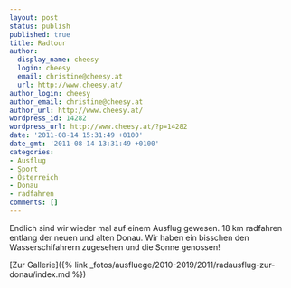 ```yaml
---
layout: post
status: publish
published: true
title: Radtour
author:
  display_name: cheesy
  login: cheesy
  email: christine@cheesy.at
  url: http://www.cheesy.at/
author_login: cheesy
author_email: christine@cheesy.at
author_url: http://www.cheesy.at/
wordpress_id: 14282
wordpress_url: http://www.cheesy.at/?p=14282
date: '2011-08-14 15:31:49 +0100'
date_gmt: '2011-08-14 13:31:49 +0100'
categories:
- Ausflug
- Sport
- Österreich
- Donau
- radfahren
comments: []
---
```

<!--:de-->Endlich sind wir wieder mal auf einem Ausflug gewesen. 18 km radfahren entlang der neuen und alten Donau. Wir haben ein bisschen den Wasserschifahrern zugesehen und die Sonne genossen!
[Zur Gallerie]({% link _fotos/ausfluege/2010-2019/2011/radausflug-zur-donau/index.md %})
